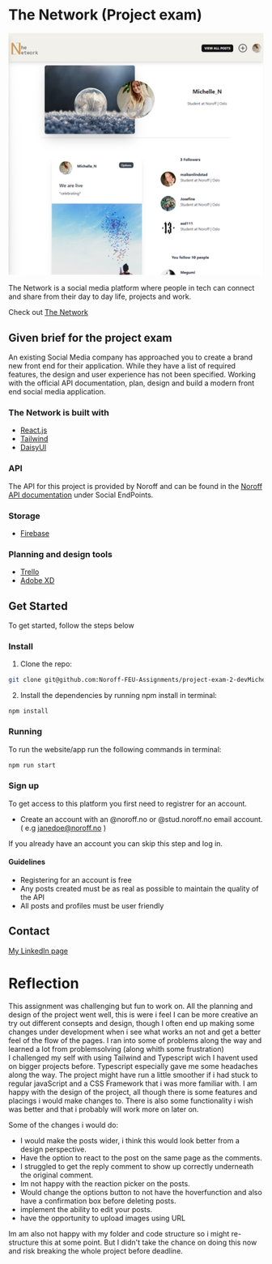# The Network (Project exam)

![image](project-exam2-screenshot.png)

The Network is a social media platform where people in tech can connect and share from their day to day life, projects and work. 

Check out [The Network](https://thenetworkapp.netlify.app) 



## Given brief for the project exam

An existing Social Media company has approached you to create a brand new front end for their application. While they have a list of required features, the design and user experience has not been specified. Working with the official API documentation, plan, design and build a modern front end social media application.

### The Network is built with

- [React.js](https://reactjs.org/)
- [Tailwind](https://tailwindcss.com/)
- [DaisyUI](https://daisyui.com/)

### API

The API for this project is provided by Noroff and can be found in the [Noroff API documentation](https://noroff-api-docs.netlify.app/) under Social EndPoints. 

### Storage

- [Firebase](https://firebase.google.com/)

### Planning and design tools

- [Trello](https://trello.com/)
- [Adobe XD](https://www.adobe.com/creativecloud.html)


## Get Started

To get started, follow the steps below

### Install 

1. Clone the repo:

```bash
git clone git@github.com:Noroff-FEU-Assignments/project-exam-2-devMichelle.git
```

2. Install the dependencies by running npm install in terminal: 

```
npm install
```

### Running

To run the website/app run the following commands in terminal:

```bash
npm run start
```

### Sign up

To get access to this platform you first need to registrer for an account.

- Create an account with an @noroff.no or @stud.noroff.no email account. 
  ( e.g janedoe@noroff.no )

If you already have an account you can skip this step and log in. 

#### Guidelines

- Registering for an account is free
- Any posts created must be as real as possible to maintain the quality of the API
- All posts and profiles must be user friendly



## Contact

[My LinkedIn page](https://www.linkedin.com/in/michelle-kristine-narverud-11052715b/)




# Reflection

This assignment was challenging but fun to work on. All the planning and design of the project went well, this is were i feel I can be more creative an try out different consepts and design, though I often end up making some changes under development when i see what works an not and get a better feel of the flow of the pages. 
I ran into some of problems along the way and learned a lot from problemsolving (along whith some frustration)  
I challenged my self with using Tailwind and Typescript wich I havent used on bigger projects before. Typescript especially gave me some headaches along the way. The project might have run a little smoother if i had stuck to regular javaScript and a CSS Framework that i was more familiar with.
I am happy with the design of the project, all though there is some features and placings i would make changes to.
There is also some functionality i wish was better and that i probably will work more on later on. 

Some of the changes i would do: 
- I would make the posts wider, i think this would look better from a design perspective. 
- Have the option to react to the post on the same page as the comments. 
- I struggled to get the reply comment to show up correctly underneath the original comment. 
- Im not happy with the reaction picker on the posts. 
- Would change the options button to not have the hoverfunction and also have a confirmation box before deleting posts. 
- implement the ability to edit your posts. 
- have the opportunity to upload images using URL

Im am also not happy with my folder and code structure so i might re-structure this at some point. But I didn't take the chance on doing this now and risk breaking the whole project before deadline.








